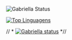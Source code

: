 ![Gabriella Status](https://github-readme-stats.vercel.app/api?username=gabriella0811&show_icons=true&theme=dracula)








[![Top Linguagens](https://github-readme-stats.vercel.app/api/top-langs/?username=gabriella0811&layout=compact&show_icons=true&theme=dracula)](https://github.com/gabriella0811/github-readme-stats)




 // * [![Gabriella status](https://github-readme-stats.vercel.app/api/wakatime?username=gabriella0811)](https://github.com/gabriella0811/github-readme-stats) *//
